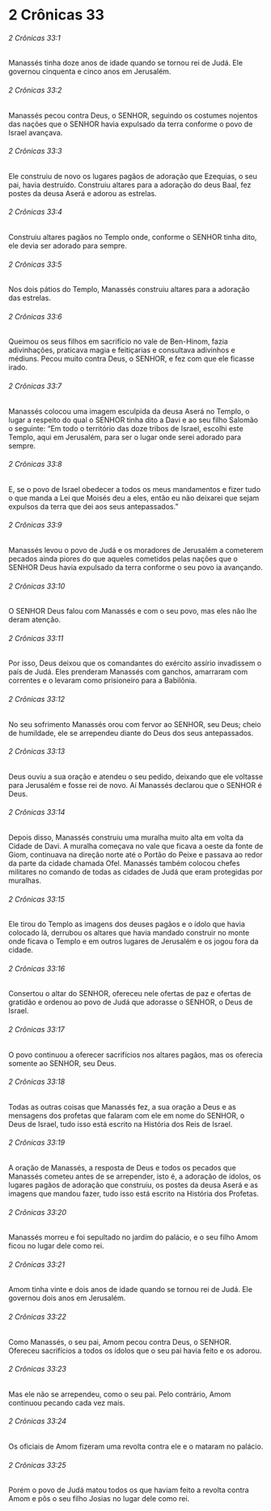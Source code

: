 # 2 Crônicas 33

###### 2 Crônicas 33:1

Manassés tinha doze anos de idade quando se tornou rei de Judá. Ele governou cinquenta e cinco anos em Jerusalém.

###### 2 Crônicas 33:2

Manassés pecou contra Deus, o SENHOR, seguindo os costumes nojentos das nações que o SENHOR havia expulsado da terra conforme o povo de Israel avançava.

###### 2 Crônicas 33:3

Ele construiu de novo os lugares pagãos de adoração que Ezequias, o seu pai, havia destruído. Construiu altares para a adoração do deus Baal, fez postes da deusa Aserá e adorou as estrelas.

###### 2 Crônicas 33:4

Construiu altares pagãos no Templo onde, conforme o SENHOR tinha dito, ele devia ser adorado para sempre.

###### 2 Crônicas 33:5

Nos dois pátios do Templo, Manassés construiu altares para a adoração das estrelas.

###### 2 Crônicas 33:6

Queimou os seus filhos em sacrifício no vale de Ben-Hinom, fazia adivinhações, praticava magia e feitiçarias e consultava adivinhos e médiuns. Pecou muito contra Deus, o SENHOR, e fez com que ele ficasse irado.

###### 2 Crônicas 33:7

Manassés colocou uma imagem esculpida da deusa Aserá no Templo, o lugar a respeito do qual o SENHOR tinha dito a Davi e ao seu filho Salomão o seguinte: “Em todo o território das doze tribos de Israel, escolhi este Templo, aqui em Jerusalém, para ser o lugar onde serei adorado para sempre.

###### 2 Crônicas 33:8

E, se o povo de Israel obedecer a todos os meus mandamentos e fizer tudo o que manda a Lei que Moisés deu a eles, então eu não deixarei que sejam expulsos da terra que dei aos seus antepassados.”

###### 2 Crônicas 33:9

Manassés levou o povo de Judá e os moradores de Jerusalém a cometerem pecados ainda piores do que aqueles cometidos pelas nações que o SENHOR Deus havia expulsado da terra conforme o seu povo ia avançando.

###### 2 Crônicas 33:10

O SENHOR Deus falou com Manassés e com o seu povo, mas eles não lhe deram atenção.

###### 2 Crônicas 33:11

Por isso, Deus deixou que os comandantes do exército assírio invadissem o país de Judá. Eles prenderam Manassés com ganchos, amarraram com correntes e o levaram como prisioneiro para a Babilônia.

###### 2 Crônicas 33:12

No seu sofrimento Manassés orou com fervor ao SENHOR, seu Deus; cheio de humildade, ele se arrependeu diante do Deus dos seus antepassados.

###### 2 Crônicas 33:13

Deus ouviu a sua oração e atendeu o seu pedido, deixando que ele voltasse para Jerusalém e fosse rei de novo. Aí Manassés declarou que o SENHOR é Deus.

###### 2 Crônicas 33:14

Depois disso, Manassés construiu uma muralha muito alta em volta da Cidade de Davi. A muralha começava no vale que ficava a oeste da fonte de Giom, continuava na direção norte até o Portão do Peixe e passava ao redor da parte da cidade chamada Ofel. Manassés também colocou chefes militares no comando de todas as cidades de Judá que eram protegidas por muralhas.

###### 2 Crônicas 33:15

Ele tirou do Templo as imagens dos deuses pagãos e o ídolo que havia colocado lá, derrubou os altares que havia mandado construir no monte onde ficava o Templo e em outros lugares de Jerusalém e os jogou fora da cidade.

###### 2 Crônicas 33:16

Consertou o altar do SENHOR, ofereceu nele ofertas de paz e ofertas de gratidão e ordenou ao povo de Judá que adorasse o SENHOR, o Deus de Israel.

###### 2 Crônicas 33:17

O povo continuou a oferecer sacrifícios nos altares pagãos, mas os oferecia somente ao SENHOR, seu Deus.

###### 2 Crônicas 33:18

Todas as outras coisas que Manassés fez, a sua oração a Deus e as mensagens dos profetas que falaram com ele em nome do SENHOR, o Deus de Israel, tudo isso está escrito na História dos Reis de Israel.

###### 2 Crônicas 33:19

A oração de Manassés, a resposta de Deus e todos os pecados que Manassés cometeu antes de se arrepender, isto é, a adoração de ídolos, os lugares pagãos de adoração que construiu, os postes da deusa Aserá e as imagens que mandou fazer, tudo isso está escrito na História dos Profetas.

###### 2 Crônicas 33:20

Manassés morreu e foi sepultado no jardim do palácio, e o seu filho Amom ficou no lugar dele como rei.

###### 2 Crônicas 33:21

Amom tinha vinte e dois anos de idade quando se tornou rei de Judá. Ele governou dois anos em Jerusalém.

###### 2 Crônicas 33:22

Como Manassés, o seu pai, Amom pecou contra Deus, o SENHOR. Ofereceu sacrifícios a todos os ídolos que o seu pai havia feito e os adorou.

###### 2 Crônicas 33:23

Mas ele não se arrependeu, como o seu pai. Pelo contrário, Amom continuou pecando cada vez mais.

###### 2 Crônicas 33:24

Os oficiais de Amom fizeram uma revolta contra ele e o mataram no palácio.

###### 2 Crônicas 33:25

Porém o povo de Judá matou todos os que haviam feito a revolta contra Amom e pôs o seu filho Josias no lugar dele como rei.

